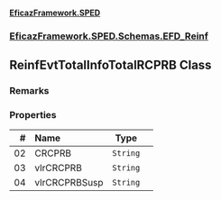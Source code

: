 #### [EficazFramework.SPED](EficazFrameworkSPED.md 'EficazFramework SPED')
### [EficazFramework.SPED.Schemas.EFD_Reinf](EficazFramework.SPED.Schemas.EFD_Reinf.md 'EficazFramework.SPED.Schemas.EFD_Reinf')

## ReinfEvtTotalInfoTotalRCPRB Class

### Remarks
### Properties

| # | Name | Type | |
| ---: | :--- | :---: | :--- |
| 02 | CRCPRB | `String` |  |
| 03 | vlrCRCPRB | `String` |  |
| 04 | vlrCRCPRBSusp | `String` |  |
